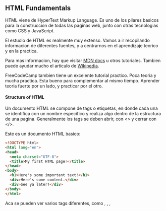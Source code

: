 ## HTML Fundamentals

HTML viene de HyperText Markup Language. Es uno de los pilares basicos para la construccion de todas las paginas web, junto con otras tecnologias como CSS y JavaScript. 

El estudio de HTML es realmente muy extenso. Vamos a ir recopilando informacion de diferentes fuentes, y a centrarnos en el aprendizaje teorico y en la practica.

Para mas informacion, hay que visitar [MDN docs](https://developer.mozilla.org/en-US/docs/Web/HTML) u otros tutoriales. Tambien puede ayudar mucho el articulo de [Wikipedia](https://en.wikipedia.org/wiki/HTML#History). 

FreeCodeCamp tambien tiene un excelente tutorial practico. Poca teoria y mucha practica. Esta bueno para complementar al mismo tiempo. Aprender teoria fuerte por un lado, y practicar por el otro. 

#### Structure of HTML

Un documento HTML se compone de tags o etiquetas, en donde cada una se identifica con un nombre especifico y realiza algo dentro de la estructura de una pagina. Generalmente los tags se deben abrir, con <> y cerrar con </>. 

Este es un documento HTML basico:

```html
<!DOCTYPE html>
<html lang="en">
<head>
  <meta charset="UTF-8">
  <title>My first HTML page!</title>
</head>
<body>
  <h1>Here's some important text!</h1>
  <div>Here's some content.</div>
  <div>See ya later!</div>
</body>
</html>
```

Aca se pueden ver varios tags diferentes, como <html>, <head>, <meta>, <title> y mas. Vamos a ir aprendiendo que son estos y muchos mas.

Todos los tags en HTML estan estructurandos en forma de una herarquia entre ellos. Por ejemplo, se puede ver que <meta> y <title> estan dentro del tag <head>, y que <h1> esta dentro de <body>, y que todo se encuentra dentro de <html>.  

Asi podemos decir que, por ejemplo, <h1> es *child* de <body>, y que a su vez <body> es *parent* de <h1>. Ademas, elementos con el mismo parent se llaman *siblings*.

Asi todo el documento se podria visualizar como un arbol, en donde los tags superiores son parents de los inferiores, y los inferiores child de los superiores. 

![alt="html tree structure"](https://www.rithmschool.com/content/html_css_fundamentals/html_graph.png)



##### Doctype and essential tags

Un tag que es esencial para un documento HTML el el doctype. El doctype lo que hace es especificar el tipo de escritura del documento. Nosotros vamos a estar usando el doctype <!DOCTYPE html>, que le dice a la pagina que estamos usando HTML5. Siempre se coloca en la primer linea de un documento. 

Luego del tag DOCTYPE se ven algunos tags que tambien son esenciales para todos los documentos html. Estos son:

<html> - este tag contiene todo el documento entero, es decir, todos los demas tags deben ser children de este.

head> - en  este tag se situan los elementos que tienen un contenido que no se quiere imprimir en pantalla, como metadata, titulo, scripts o stylesheets.

meta> - este es un tag para proveer metadatos, es decir, datos sobre los datos. Esto se utiliza para especificar que conjunto de caracteres queremos utilizar o para cosas de SEO.

title> - este es el titulo de la pagina, que se muestra en la tab de la pagina.



